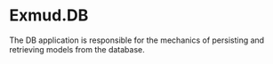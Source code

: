 # Exmud.DB

The DB application is responsible for the mechanics of persisting and retrieving models from the database.